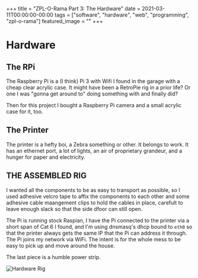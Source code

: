 +++
title =  "ZPL-O-Rama Part 3: The Hardware"
date = 2021-03-11T00:00:00-00:00
tags = ["software", "hardware", "web", "programming", "zpl-o-rama"]
featured_image = ""
+++

# Hardware

## The RPi

The Raspberry Pi is a (I think) Pi 3 with Wifi I found in the garage with a cheap clear acrylic case. It might have been a RetroPie rig in a prior life? Or one I was "gonna get around to" doing something with and finally did?

Then for this project I bought a Raspberry Pi camera and a small acrylic case for it, too.

## The Printer

The printer is a hefty boi, a Zebra something or other. It belongs to work. It has an ethernet port, a lot of lights, an air of proprietary grandeur, and a hunger for paper and electricity.

## THE ASSEMBLED RIG

I wanted all the components to be as easy to transport as possible, so I used adhesive velcro tape to affix the components to each other and some adhesive cable maangement clips to hold the cables in place, carefult to leave enough slack so that the side dfoor can still open.

The Pi is running stock Raspian, I have the Pi connected to the printer via a short span of Cat 6 I found, and I'm using dnsmasq's dhcp bound to `eth0` so that the printer always gets the same IP that the Pi can address it through. The Pi joins my network via WiFi. The intent is for the whole mess to be easy to pick up and move around the house.

The last piece is a humble power strip.

![Hardware Rig](/images/zpl-o-rama/rig-diagram.svg)
